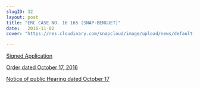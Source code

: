 ```yaml
---
slugID: 32
layout: post
title: "ERC CASE NO. 16 165 (SNAP-BENGUET)"
date:   2016-11-02 
cover: "https://res.cloudinary.com/snapcloud/image/upload/news/default-news.jpg"

---
```

<a href='https://res.cloudinary.com/snapcloud/image/upload/news/2016/Application-ASPA-Benguet_1.pdf'>Signed Application</a>


<a href='https://res.cloudinary.com/snapcloud/image/upload/news/2016/ERC-Order-ERC-Case-no.-2016-165-RC.pdf'>Order dated October 17, 2016</a>


<a href='https://res.cloudinary.com/snapcloud/image/upload/news/2016/Notice-of-Hearing_-ERC-Case-No.-2016-165RC.pdf'>Notice of public Hearing dated October 17</a>


